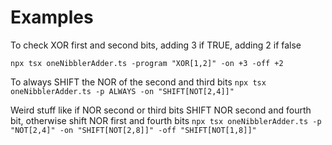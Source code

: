 # Examples

To check XOR first and second bits, adding 3 if TRUE, adding 2 if false

`npx tsx oneNibblerAdder.ts -program "XOR[1,2]" -on +3 -off +2`


To always SHIFT the NOR of the second and third bits
`npx tsx oneNibblerAdder.ts -p ALWAYS -on "SHIFT[NOT[2,4]]"`


Weird stuff like if NOR second or third bits SHIFT NOR second and fourth bit, otherwise shift NOR first and fourth bits
`npx tsx oneNibblerAdder.ts -p "NOT[2,4]" -on "SHIFT[NOT[2,8]]" -off "SHIFT[NOT[1,8]]"`


